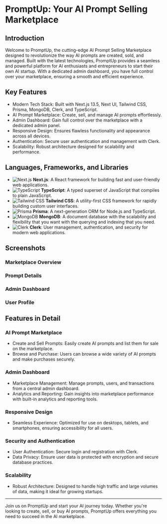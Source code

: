 # PromptUp: Your AI Prompt Selling Marketplace

## Introduction
Welcome to PromptUp, the cutting-edge AI Prompt Selling Marketplace designed to revolutionize the way AI prompts are created, sold, and managed. Built with the latest technologies, PromptUp provides a seamless and powerful platform for AI enthusiasts and entrepreneurs to start their own AI startup. With a dedicated admin dashboard, you have full control over your marketplace, ensuring a smooth and efficient experience.

## Key Features
* Modern Tech Stack: Built with Next.js 13.5, Next UI, Tailwind CSS, Prisma, MongoDB, Clerk, and TypeScript.
* AI Prompt Marketplace: Create, sell, and manage AI prompts effortlessly.
* Admin Dashboard: Gain full control over the marketplace with a dedicated admin panel.
* Responsive Design: Ensures flawless functionality and appearance across all devices.
* Authentication: Secure user authentication and management with Clerk.
* Scalability: Robust architecture designed for scalability and performance.

## Languages, Frameworks, and Libraries
* ![Next.js](https://img.shields.io/badge/Next.js-000000?style=for-the-badge&logo=nextdotjs&logoColor=white) **Next.js**: A React framework for building fast and user-friendly web applications.
* ![TypeScript](https://img.shields.io/badge/TypeScript-007ACC?style=for-the-badge&logo=typescript&logoColor=white) **TypeScript**: A typed superset of JavaScript that compiles to plain JavaScript.
* ![Tailwind CSS](https://img.shields.io/badge/Tailwind_CSS-38B2AC?style=for-the-badge&logo=tailwindcss&logoColor=white) **Tailwind CSS**: A utility-first CSS framework for rapidly building custom user interfaces.
* ![Prisma](https://img.shields.io/badge/Prisma-2D3748?style=for-the-badge&logo=prisma&logoColor=white) **Prisma**: A next-generation ORM for Node.js and TypeScript.
* ![MongoDB](https://img.shields.io/badge/MongoDB-47A248?style=for-the-badge&logo=mongodb&logoColor=white) **MongoDB**: A document database with the scalability and flexibility that you want with the querying and indexing that you need.
* ![Clerk](https://img.shields.io/badge/Clerk-512BD4?style=for-the-badge&logo=clerk&logoColor=white) **Clerk**: User management, authentication, and security for modern web applications.

## Screenshots
### Marketplace Overview

### Prompt Details

### Admin Dashboard

### User Profile

## Features in Detail
### AI Prompt Marketplace
* Create and Sell Prompts: Easily create AI prompts and list them for sale on the marketplace.
* Browse and Purchase: Users can browse a wide variety of AI prompts and make purchases securely.

### Admin Dashboard
* Marketplace Management: Manage prompts, users, and transactions from a central admin dashboard.
* Analytics and Reporting: Gain insights into marketplace performance with built-in analytics and reporting tools.

### Responsive Design
* Seamless Experience: Optimized for use on desktops, tablets, and smartphones, ensuring accessibility for all users.

### Security and Authentication
* User Authentication: Secure login and registration with Clerk.
* Data Privacy: Ensure user data is protected with encryption and secure database practices.

### Scalability
* Robust Architecture: Designed to handle high traffic and large volumes of data, making it ideal for growing startups.

___________________________________________________________________________________________________________________________________

Join us on PromptUp and start your AI journey today. Whether you're looking to create, sell, or buy AI prompts, PromptUp offers everything you need to succeed in the AI marketplace.



